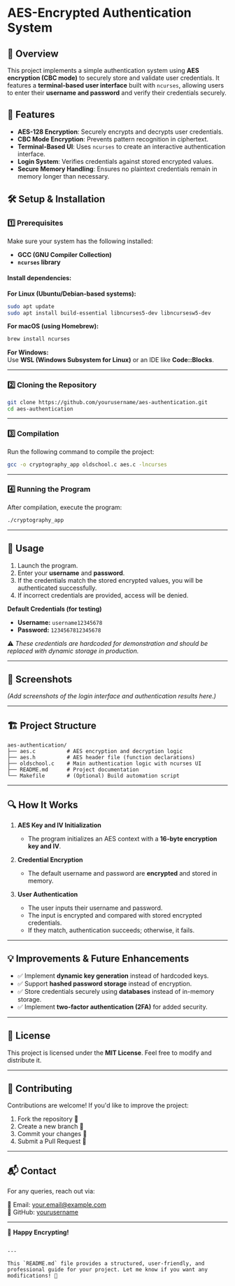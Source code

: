 
# AES-Encrypted Authentication System

## 📖 Overview

This project implements a simple authentication system using **AES encryption (CBC mode)** to securely store and validate user credentials. It features a **terminal-based user interface** built with `ncurses`, allowing users to enter their **username and password** and verify their credentials securely.

## 🎯 Features

- **AES-128 Encryption**: Securely encrypts and decrypts user credentials.
- **CBC Mode Encryption**: Prevents pattern recognition in ciphertext.
- **Terminal-Based UI**: Uses `ncurses` to create an interactive authentication interface.
- **Login System**: Verifies credentials against stored encrypted values.
- **Secure Memory Handling**: Ensures no plaintext credentials remain in memory longer than necessary.

## 🛠️ Setup & Installation

### 1️⃣ Prerequisites

Make sure your system has the following installed:

- **GCC (GNU Compiler Collection)**
- **`ncurses` library**

#### Install dependencies:

**For Linux (Ubuntu/Debian-based systems):**
```bash
sudo apt update
sudo apt install build-essential libncurses5-dev libncursesw5-dev
```

**For macOS (using Homebrew):**
```bash
brew install ncurses
```

**For Windows:**  
Use **WSL (Windows Subsystem for Linux)** or an IDE like **Code::Blocks**.

---

### 2️⃣ Cloning the Repository

```bash
git clone https://github.com/yourusername/aes-authentication.git
cd aes-authentication
```

---

### 3️⃣ Compilation

Run the following command to compile the project:

```bash
gcc -o cryptography_app oldschool.c aes.c -lncurses
```

---

### 4️⃣ Running the Program

After compilation, execute the program:

```bash
./cryptography_app
```

---

## 📌 Usage

1. Launch the program.
2. Enter your **username** and **password**.
3. If the credentials match the stored encrypted values, you will be authenticated successfully.
4. If incorrect credentials are provided, access will be denied.

**Default Credentials (for testing)**  
- **Username:** `username12345678`
- **Password:** `1234567812345678`

⚠️ *These credentials are hardcoded for demonstration and should be replaced with dynamic storage in production.*

---

## 📸 Screenshots

*(Add screenshots of the login interface and authentication results here.)*

---

## 🏗️ Project Structure

```
aes-authentication/
├── aes.c          # AES encryption and decryption logic
├── aes.h          # AES header file (function declarations)
├── oldschool.c    # Main authentication logic with ncurses UI
├── README.md      # Project documentation
└── Makefile       # (Optional) Build automation script
```

---

## 🔍 How It Works

1. **AES Key and IV Initialization**  
   - The program initializes an AES context with a **16-byte encryption key and IV**.

2. **Credential Encryption**  
   - The default username and password are **encrypted** and stored in memory.

3. **User Authentication**  
   - The user inputs their username and password.
   - The input is encrypted and compared with stored encrypted credentials.
   - If they match, authentication succeeds; otherwise, it fails.

---

## 💡 Improvements & Future Enhancements

- ✅ Implement **dynamic key generation** instead of hardcoded keys.
- ✅ Support **hashed password storage** instead of encryption.
- ✅ Store credentials securely using **databases** instead of in-memory storage.
- ✅ Implement **two-factor authentication (2FA)** for added security.

---

## 📜 License

This project is licensed under the **MIT License**. Feel free to modify and distribute it.

---

## 🤝 Contributing

Contributions are welcome! If you'd like to improve the project:

1. Fork the repository 🍴
2. Create a new branch 🔀
3. Commit your changes 🎯
4. Submit a Pull Request 📨

---

## 📬 Contact

For any queries, reach out via:

📧 Email: your.email@example.com  
🐙 GitHub: [yourusername](https://github.com/yourusername)  

---

🚀 **Happy Encrypting!**
```

---

This `README.md` file provides a structured, user-friendly, and professional guide for your project. Let me know if you want any modifications! 🚀
